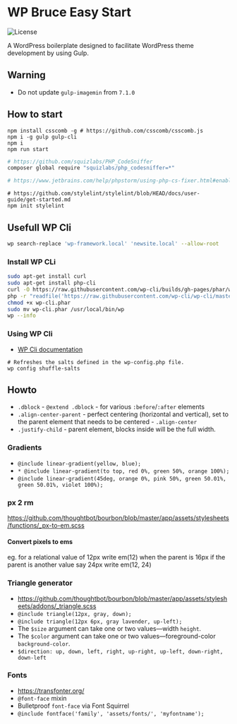 # WP Bruce Easy Start

![License](https://img.shields.io/github/license/boilerplates-collection/wordpress-theme-gulp?color=blue&colorA=4c4f56&label=License&style=flat-square)

A WordPress boilerplate designed to facilitate WordPress theme development by using Gulp.

## Warning

- Do not update `gulp-imagemin` from `7.1.0`

## How to start

```shell
npm install csscomb -g # https://github.com/csscomb/csscomb.js
npm i -g gulp gulp-cli
npm i
npm run start
```

```sh
# https://github.com/squizlabs/PHP_CodeSniffer
composer global require "squizlabs/php_codesniffer=*" 

# https://www.jetbrains.com/help/phpstorm/using-php-cs-fixer.html#enabling-tool-inspection
```

```shell
# https://github.com/stylelint/stylelint/blob/HEAD/docs/user-guide/get-started.md
npm init stylelint
```

## Usefull WP Cli

```sh
wp search-replace 'wp-framework.local' 'newsite.local' --allow-root
```

### Install WP CLi

```sh
sudo apt-get install curl
sudo apt-get install php-cli
curl -O https://raw.githubusercontent.com/wp-cli/builds/gh-pages/phar/wp-cli.phar
php -r "readfile('https://raw.githubusercontent.com/wp-cli/wp-cli/master/utils/wp-cli-checksums.sha256');"
chmod +x wp-cli.phar
sudo mv wp-cli.phar /usr/local/bin/wp
wp --info
```

### Using WP Cli

- [WP Cli documentation](https://developer.wordpress.org/cli/commands/)

```shell
# Refreshes the salts defined in the wp-config.php file.
wp config shuffle-salts
```

## Howto

- `.dblock` - `@extend .dblock` - for various `:before`/`:after` elements
- `.align-center-parent` - perfect centering (horizontal and vertical), set to the parent element that needs to be centered - `.align-center`
- `.justify-child` - parent element, blocks inside will be the full width.

### Gradients

- `@include linear-gradient(yellow, blue);`
- `* @include linear-gradient(to top, red 0%, green 50%, orange 100%);`
- `@include linear-gradient(45deg, orange 0%, pink 50%, green 50.01%, green 50.01%, violet 100%);`

### px 2 rm

https://github.com/thoughtbot/bourbon/blob/master/app/assets/stylesheets/functions/_px-to-em.scss

#### Convert pixels to ems

eg. for a relational value of 12px write em(12) when the parent is 16px
if the parent is another value say 24px write em(12, 24)

### Triangle generator

- https://github.com/thoughtbot/bourbon/blob/master/app/assets/stylesheets/addons/_triangle.scss
- `@include triangle(12px, gray, down);`
- `@include triangle(12px 6px, gray lavender, up-left);`
- The `$size` argument can take one or two values—width `height`.
- The `$color` argument can take one or two values—foreground-color `background-color`.
- `$direction: up, down, left, right, up-right, up-left, down-right, down-left`

### Fonts

- https://transfonter.org/
- `@font-face` mixin
- Bulletproof `font-face` via Font Squirrel
- `@include fontface('family', 'assets/fonts/', 'myfontname');`
